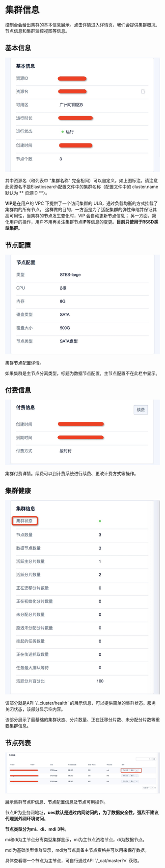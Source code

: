 # 集群信息

控制台会给出集群的基本信息展示。点击详情进入详情页，我们会提供集群概况、节点信息和集群监控视图等信息。

## 基本信息

![image](/images/operate/detail_baseinfo_1.jpg)

其中资源名（和列表中 "集群名称"
完全相同）可以自定义，如上图标注。请注意此资源名不是Elasticsearch配置文件中的集群名称（配置文件中的
cluster.name 默认为 \*\* 资源ID \*\*）。

**VIP**是在用户的 VPC 下提供了一个访问集群的 ULB，通过负载均衡的方式挂载了集群内的所有节点。
这样做的目的，一方面是为了适配集群的弹性伸缩并保证其高可用性，当集群的节点发生变化时，VIP 会自动更新节点信息；
另一方面，简化用户的操作，用户不用再关注集群节点**IP**等信息的变更。**目前只使用于RSSD类型集群**。

## 节点配置

![image](/images/operate/detail_configinfo_1.jpg)

集群节点配置详情。

如果集群是主节点分离类型，标题为数据节点配置，主节点配置不在此栏中显示。

## 付费信息

![image](/images/operate/detail_chargeinfo_1.jpg)

集群付费详情。续费可以到计费系统进行续费、更改计费方式等操作。

## 集群健康

![image](/images/operate/detail_cluster_health_1.jpg)

该部分就是API \`/\_cluster/health\` 的展示信息，可以提供简单的集群状态。服务关闭状态，该部分显示空内容。

该部分展示了最基础的集群状态、分片数量、正在迁移分片数、未分配分片数等重要集群信息。

## 节点列表

![image](/images/operate/detail_nodelist_1.jpg)

展示集群节点IP信息、节点配置信息及节点可用操作。

节点IP为业务网地址，**ues默认是通过内网访问的，为了数据安全性，强烈不建议代理到外网环境访问**。

**节点类型分为mi、di、mdi 3种**。

mi和di为主节点分离类型集群显示，mi为主节点资格节点，di为数据节点。

mdi为基础类型集群显示，mdi为节点具备主节点资格并可以用来保存数据。

具体查看哪一个节点为主节点，可自行通过API \`/\_cat/master?v\` 获取。